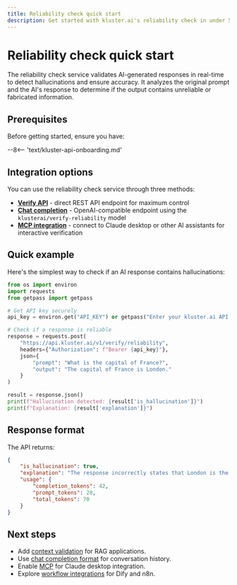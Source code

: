 ```yaml
---
title: Reliability check quick start
description: Get started with kluster.ai's reliability check in under 5 minutes. Detect hallucinations and validate AI responses with a simple API call.
---
```


# Reliability check quick start

The reliability check service validates AI-generated responses in real-time to detect hallucinations and ensure accuracy. It analyzes the original prompt and the AI's response to determine if the output contains unreliable or fabricated information.

## Prerequisites

Before getting started, ensure you have:

--8<-- 'text/kluster-api-onboarding.md'

## Integration options

You can use the reliability check service through three methods:

- **[Verify API](/verify/reliability-check/verify-api/)** - direct REST API endpoint for maximum control
- **[Chat completion](/verify/reliability-check/chat-completion/)** - OpenAI-compatible endpoint using the `klusterai/verify-reliability` model
- **[MCP integration](/verify/mcp/get-started/)** - connect to Claude desktop or other AI assistants for interactive verification

## Quick example

Here's the simplest way to check if an AI response contains hallucinations:

```python
from os import environ
import requests
from getpass import getpass

# Get API key securely
api_key = environ.get("API_KEY") or getpass("Enter your kluster.ai API key: ")

# Check if a response is reliable
response = requests.post(
    "https://api.kluster.ai/v1/verify/reliability",
    headers={"Authorization": f"Bearer {api_key}"},
    json={
        "prompt": "What is the capital of France?",
        "output": "The capital of France is London."
    }
)

result = response.json()
print(f"Hallucination detected: {result['is_hallucination']}")
print(f"Explanation: {result['explanation']}")
```

## Response format

The API returns:

```json
{
    "is_hallucination": true,
    "explanation": "The response incorrectly states that London is the capital of France. The capital of France is Paris, not London.",
    "usage": {
        "completion_tokens": 42,
        "prompt_tokens": 28,
        "total_tokens": 70
    }
}
```

## Next steps

- Add [context validation](/verify/reliability-check/verify-api/#context-validation-mode) for RAG applications.
- Use [chat completion format](/verify/reliability-check/chat-completion/) for conversation history.
- Enable [MCP](/verify/mcp/get-started/) for Claude desktop integration.
- Explore [workflow integrations](/verify/reliability-check/workflow-integrations/) for Dify and n8n.